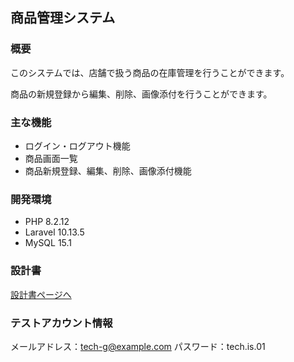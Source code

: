 ## 商品管理システム

### 概要

このシステムでは、店舗で扱う商品の在庫管理を行うことができます。

商品の新規登録から編集、削除、画像添付を行うことができます。

### 主な機能
 
 - ログイン・ログアウト機能
 - 商品画面一覧
 - 商品新規登録、編集、削除、画像添付機能

 ### 開発環境

- PHP 8.2.12
- Laravel 10.13.5
- MySQL 15.1

### 設計書

[設計書ページへ](https://drive.google.com/drive/folders/18awoRKqZsgByqz9mtoqql0eqR9GMU6Mg?usp=sharing)

### テストアカウント情報

メールアドレス：tech-g@example.com
パスワード：tech.is.01